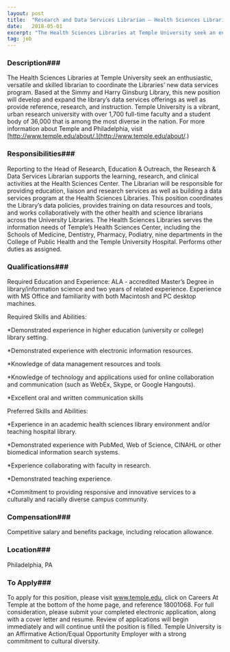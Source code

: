 ```yaml
---
layout: post
title:  "Research and Data Services Librarian – Health Sciences Libraries - Temple University"
date:   2018-05-01
excerpt: "The Health Sciences Libraries at Temple University seek an enthusiastic, versatile and skilled librarian to coordinate the Libraries’ new data services program. Based at the Simmy and Harry Ginsburg Library, this new position will develop and expand the library’s data services offerings as well as provide reference, research, and instruction...."
tag: job
---
```


### Description###

The Health Sciences Libraries at Temple University seek an enthusiastic, versatile and skilled librarian to coordinate the Libraries’ new data services program. Based at the Simmy and Harry Ginsburg Library, this new position will develop and expand the library’s data services offerings as well as provide reference, research, and instruction. Temple University is a vibrant, urban research university with over 1,700 full-time faculty and a student body of 36,000 that is among the most diverse in the nation. For more information about Temple and Philadelphia, visit [http://www.temple.edu/about/.](http://www.temple.edu/about/.) 


### Responsibilities###

Reporting to the Head of Research, Education & Outreach, the Research & Data Services Librarian supports the learning, research, and clinical activities at the Health Sciences Center. The Librarian will be responsible for providing education, liaison and research services as well as building a data services program at the Health Sciences Libraries.  This position coordinates the Library’s data policies, provides training on data resources and tools, and works collaboratively with the other health and science librarians across the University Libraries.  The Health Sciences Libraries serves the information needs of Temple’s Health Sciences Center, including the Schools of Medicine, Dentistry, Pharmacy, Podiatry, nine departments in the College of Public Health and the Temple University Hospital. Performs other duties as assigned. 


### Qualifications###

Required Education and Experience:
ALA - accredited Master’s Degree in library/information science and two years of related experience. Experience with MS Office and familiarity with both Macintosh and PC desktop machines.

Required Skills and Abilities:

*Demonstrated experience in higher education (university or college) library setting.

*Demonstrated experience with electronic information resources.

*Knowledge of data management resources and tools

*Knowledge of technology and applications used for online collaboration and communication (such as WebEx, Skype, or Google Hangouts). 

*Excellent oral and written communication skills

Preferred Skills and Abilities:

*Experience in an academic health sciences library environment and/or teaching hospital library.

*Demonstrated experience with PubMed, Web of Science, CINAHL or other biomedical information search systems.

*Experience collaborating with faculty in research.

*Demonstrated teaching experience.

*Commitment to providing responsive and innovative services to a culturally and racially diverse campus community.


### Compensation###

Competitive salary and benefits package, including relocation allowance. 


### Location###

Philadelphia, PA 




### To Apply###

To apply for this position, please visit www.temple.edu, click on Careers At Temple at the bottom of the home page, and reference 18001068.  For full consideration, please submit your completed electronic application, along with a cover letter and resume. Review of applications will begin immediately and will continue until the position is filled. 
Temple University is an Affirmative Action/Equal Opportunity Employer with a strong commitment to cultural diversity.





